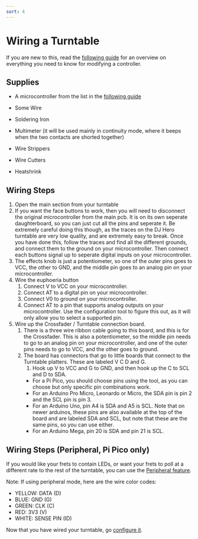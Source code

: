 ```yaml
---
sort: 4
---
```

# Wiring a Turntable
If you are new to this, read the [following guide](https://santroller.tangentmc.net/wiring_guides/general.html) for an overview on everything you need to know for modifying a controller.

## Supplies
* A microcontroller from the list in the [following guide](https://santroller.tangentmc.net/wiring_guides/general.html)

* Some Wire
* Soldering Iron
* Multimeter (it will be used mainly in continuity mode, where it beeps when the two contacts are shorted together)
* Wire Strippers
* Wire Cutters
* Heatshrink

## Wiring Steps
1. Open the main section from your turntable
2. If you want the face buttons to work, then you will need to disconnect the original microcontroller from the main pcb. It is on its own seperate daughterboard, so you can just cut all the pins and seperate it. Be extremely careful doing this though, as the traces on the DJ Hero turntable are very low quality, and are extremely easy to break. Once you have done this, follow the traces and find all the different grounds, and connect them to the ground on your microcontroller. Then connect each buttons signal up to seperate digital inputs on your microcontroller.
3. The effects knob is just a potentiometer, so one of the outer pins goes to VCC, the other to GND, and the middle pin goes to an analog pin on your microcontroller.
4. Wire the euphoeria button
    1. Connect V to VCC on your microcontroller.
    2. Connect AT to a digital pin on your microcontroller.
    3. Connect V0 to ground on your microcontroller.
    4. Connect AT to a pin that supports analog outputs on your microcontroller. Use the configuration tool to figure this out, as it will only allow you to select a supported pin.
5. Wire up the Crossfader / Turntable connection board. 
    1. There is a three wire ribbon cable going to this board, and this is for the Crossfader. This is also a potentiometer, so the middle pin needs to go to an analog pin on your microcontroller, and one of the outer pins needs to go to VCC, and the other goes to ground.
    2. The board has connectors that go to little boards that connect to the Turntable platters. These are labeled V C D and G. 
        1. Hook up V to VCC and G to GND, and then hook up the C to SCL and D to SDA.
        * For a Pi Pico, you should choose pins using the tool, as you can choose but only specific pin combinations work.
        * For an Arduino Pro Micro, Leonardo or Micro, the SDA pin is pin 2 and the SCL pin is pin 3.
        * For an Arduino Uno, pin A4 is SDA and A5 is SCL. Note that on newer arduinos, these pins are also available at the top of the board and are labeled SDA and SCL, but note that these are the same pins, so you can use either.
        * For an Arduino Mega, pin 20 is SDA and pin 21 is SCL.

## Wiring Steps (Peripheral, Pi Pico only)
If you would like your frets to contain LEDs, or want your frets to poll at a different rate to the rest of the turntable, you can use the [Peripheral feature](https://santroller.tangentmc.net/wiring_guides/peripheral.html).

Note: If using peripheral mode, here are the wire color codes:

* YELLOW: DATA (D)
* BLUE: GND (G)
* GREEN: CLK (C)
* RED: 3V3 (V)
* WHITE: SENSE PIN (ID)

Now that you have wired your turntable, go [configure it](https://santroller.tangentmc.net/tool/using.html).
